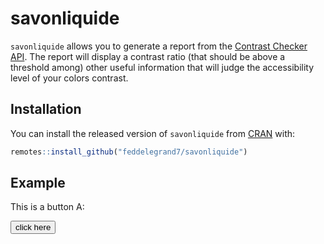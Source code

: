 
<!-- README.md is generated from README.Rmd. Please edit that file -->

# savonliquide

<!-- badges: start -->
<!-- badges: end -->

`savonliquide` allows you to generate a report from the [Contrast
Checker API](https://webaim.org/resources/contrastchecker/). The report
will display a contrast ratio (that should be above a threshold among)
other useful information that will judge the accessibility level of your
colors contrast.

## Installation

You can install the released version of `savonliquide` from
[CRAN](https://CRAN.R-project.org) with:

``` r
remotes::install_github("feddelegrand7/savonliquide")
```

## Example

This is a button A:

<button>
click here
</button>
